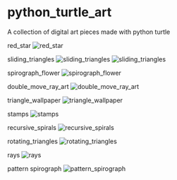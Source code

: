 # python_turtle_art
A collection of digital art pieces made with python turtle


red_star
![red_star](https://github.com/eebmagic/python_turtle_art/blob/master/red_star/redStar.png "red_star")

sliding_triangles
![sliding_triangles](https://github.com/eebmagic/python_turtle_art/blob/master/sliding_triangles/slidingTriangles.png "sliding_triangles")
![sliding_triangles](https://github.com/eebmagic/python_turtle_art/blob/master/sliding_triangles/widerAngles.png "sliding_triangles")

spirograph_flower
![spirograph_flower](https://github.com/eebmagic/python_turtle_art/blob/master/spirograph_flower/flower.png "spirograph_flower")

double_move_ray_art
![double_move_ray_art](https://github.com/eebmagic/python_turtle_art/blob/master/double_move_ray_art/doubleMoveRayArt.png "double_move_ray_art")

triangle_wallpaper
![triangle_wallpaper](https://github.com/eebmagic/python_turtle_art/blob/master/triangle_wallpaper/filled.png "triangle_wallpaper")

stamps
![stamps](https://github.com/eebmagic/python_turtle_art/blob/master/stamps/stamps.gif "stamps") 

recursive_spirals
![recursive_spirals](https://github.com/eebmagic/python_turtle_art/blob/master/recursive_spirals/recursiveSpirals.png "recursive_spirals")

rotating_triangles
![rotating_triangles](https://github.com/eebmagic/python_turtle_art/blob/master/rotating_triangles/rotatingTriangles.png "rotating_triangles")

rays
![rays](https://github.com/eebmagic/python_turtle_art/blob/master/rays/rays.png "rays")

pattern spirograph
![pattern_spirograph](https://github.com/eebmagic/python_turtle_art/blob/master/pattern_spirograph/patternSpirograph.png)
